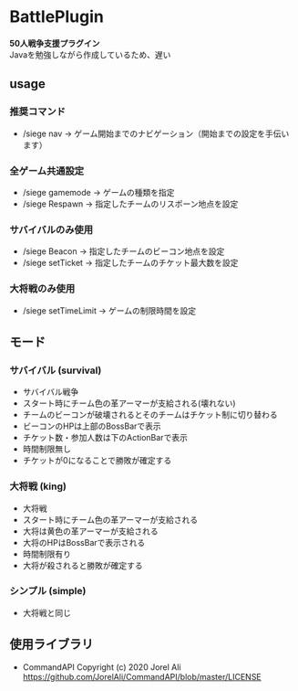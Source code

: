 # BattlePlugin
**50人戦争支援プラグイン**  
Javaを勉強しながら作成しているため、遅い

## usage
### 推奨コマンド
- /siege nav -> ゲーム開始までのナビゲーション（開始までの設定を手伝います）
  
### 全ゲーム共通設定
- /siege gamemode -> ゲームの種類を指定
- /siege Respawn <Team> <Location> -> 指定したチームのリスポーン地点を設定
  
### サバイバルのみ使用
- /siege Beacon <Team> <Location> -> 指定したチームのビーコン地点を設定
- /siege setTicket <Team> <Location> -> 指定したチームのチケット最大数を設定

### 大将戦のみ使用
- /siege setTimeLimit <Integer> -> ゲームの制限時間を設定

## モード
### サバイバル (survival)
- サバイバル戦争
- スタート時にチーム色の革アーマーが支給される(壊れない)
- チームのビーコンが破壊されるとそのチームはチケット制に切り替わる
- ビーコンのHPは上部のBossBarで表示
- チケット数・参加人数は下のActionBarで表示
- 時間制限無し
- チケットが0になることで勝敗が確定する

### 大将戦 (king)
- 大将戦
- スタート時にチーム色の革アーマーが支給される
- 大将は黄色の革アーマーが支給される
- 大将のHPはBossBarで表示される
- 時間制限有り
- 大将が殺されると勝敗が確定する

### シンプル (simple)
- 大将戦と同じ

## 使用ライブラリ
- CommandAPI Copyright (c) 2020 Jorel Ali https://github.com/JorelAli/CommandAPI/blob/master/LICENSE
